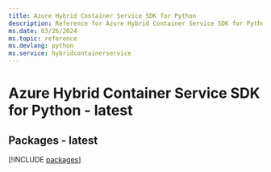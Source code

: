 ```yaml
---
title: Azure Hybrid Container Service SDK for Python
description: Reference for Azure Hybrid Container Service SDK for Python
ms.date: 03/26/2024
ms.topic: reference
ms.devlang: python
ms.service: hybridcontainerservice
---
```

# Azure Hybrid Container Service SDK for Python - latest
## Packages - latest
[!INCLUDE [packages](hybrid-container-service-index.md)]